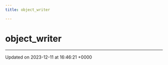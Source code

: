 ```yaml
---
title: object_writer

---
```


# object_writer





-------------------------------

Updated on 2023-12-11 at 16:46:21 +0000